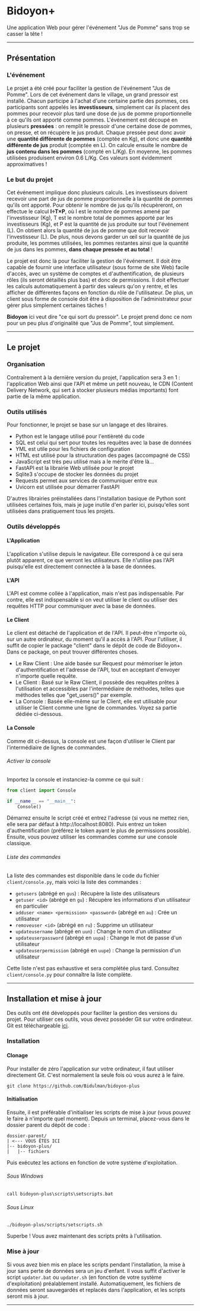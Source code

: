 # Bidoyon+
Une application Web pour gérer l'événement "Jus de Pomme" sans trop se casser la tête !

---

## Présentation

### L'événement
Le projet a été créé pour faciliter la gestion de l'événement "Jus de Pomme". Lors de cet événement dans le village, un grand pressoir est installé. Chacun participe à l'achat d'une certaine partie des pommes, ces participants sont appelés les **investisseurs**, simplement car ils placent des pommes pour recevoir plus tard une dose de jus de pomme proportionnelle à ce qu'ils ont apporté comme pommes. L'événement est découpé en plusieurs **pressées** : on remplit le pressoir d'une certaine dose de pommes, on presse, et on récupère le jus produit. Chaque pressée peut donc avoir une **quantité différente de pommes** (comptée en Kg), et donc une **quantité différente de jus** produit (comptée en L). On calcule ensuite le nombre de **jus contenu dans les pommes** (compté en L/Kg). En moyenne, les pommes utilisées produisent environ 0.6 L/Kg. Ces valeurs sont évidemment approximatives !

### Le but du projet
Cet événement implique donc plusieurs calculs. Les investisseurs doivent recevoir une part de jus de pomme proportionnelle à la quantité de pommes qu'ils ont apporté. Pour obtenir le nombre de jus qu'ils récupèreront, on effectue le calcul **I÷T×P**, où I est le nombre de pommes amené par l'investisseur (Kg), T est le nombre total de pommes apporté par les investisseurs (Kg), et P est la quantité de jus produite sur tout l'événement (L). On obtient alors la quantité de jus de pomme que doit recevoir l'investisseur (L). De plus, nous devons garder un œil sur la quantité de jus produite, les pommes utilisées, les pommes restantes ainsi que la quantité de jus dans les pommes, **dans chaque pressée et au total** !

Le projet est donc là pour faciliter la gestion de l'événement. Il doit être capable de fournir une interface utilisateur (sous forme de site Web) facile d'accès, avec un système de comptes et d'authentification, de plusieurs rôles (ils seront détaillés plus bas) et donc de permissions. Il doit effectuer les calculs automatiquement à partir des valeurs qu'on y rentre, et les afficher de différentes façons en fonction du rôle de l'utilisateur. De plus, un client sous forme de console doit être à disposition de l'administrateur pour gérer plus simplement certaines tâches !

**Bidoyon** ici veut dire "ce qui sort du pressoir". Le projet prend donc ce nom pour un peu plus d'originalité que "Jus de Pomme", tout simplement.

---

## Le projet

### Organisation
Contraîrement à la dernière version du projet, l'application sera 3 en 1 : l'application Web ainsi que l'API et même un petit nouveau, le CDN (Content Delivery Network, qui sert à stocker plusieurs médias importants) font partie de la même application.

### Outils utilisés
Pour fonctionner, le projet se base sur un langage et des libraires.
- Python est le langage utilisé pour l'entièreté du code
- SQL est celui qui sert pour toutes les requêtes avec la base de données
- YML est utile pour les fichiers de configuration
- HTML est utilisé pour la structuration des pages (accompagné de CSS)
- JavaScript est très peu utilisé mais a le mérite d'être là...
- FastAPI est la librairie Web utilisée pour le projet
- Sqlite3 s'occupe de stocker les données du projet
- Requests permet aux services de communiquer entre eux
- Uvicorn est utilisée pour démarrer FastAPI

D'autres librairies préinstallées dans l'installation basique de Python sont utilisées certaines fois, mais je juge inutile d'en parler ici, puisqu'elles sont utilisées dans pratiquement tous les projets.

### Outils développés

#### L'Application
L'application s'utilise depuis le navigateur. Elle correspond à ce qui sera plutôt apparent, ce que verront les utilisateurs. Elle n'utilise pas l'API puisqu'elle est directement connectée à la base de données.

#### L'API
L'API est comme collée à l'application, mais n'est pas indispensable. Par contre, elle est indispensable si on veut utiliser le client ou utiliser des requêtes HTTP pour communiquer avec la base de données.

#### Le Client
Le client est détaché de l'application et de l'API. Il peut-être n'importe où, sur un autre ordinateur, du moment qu'il a accès à l'API. Pour l'utiliser, il suffit de copier le package "client" dans le dépôt de code de Bidoyon+. Dans ce package, on peut trouver différentes choses.
- Le Raw Client : Une aide basée sur Request pour mémoriser le jeton d'authentification et l'adresse de l'API, tout en acceptant d'envoyer n'importe quelle requête.
- Le Client : Basé sur le Raw Client, il possède des requêtes prêtes à l'utilisation et accessibles par l'intermédiaire de méthodes, telles que méthodes telles que "get_users()" par exemple.
- La Console : Basée elle-même sur le Client, elle est utilisable pour utiliser le Client comme une ligne de commandes. Voyez sa partie dédiée ci-dessous.

#### La Console
Comme dit ci-dessus, la console est une façon d'utiliser le Client par l'intermédiaire de lignes de commandes.

###### Activer la console
Importez la console et instanciez-la comme ce qui suit :
```python
from client import Console

if __name__ == "__main__":
    Console()
```
Démarrez ensuite le script créé et entrez l'adresse (si vous ne mettez rien, elle sera par défaut à http://localhost:8080). Puis entrez un token d'authentification (préférez le token ayant le plus de permissions possible). Ensuite, vous pouvez utiliser les commandes comme sur une console classique.

###### Liste des commandes
La liste des commandes est disponible dans le code du fichier `client/console.py`, mais voici la liste des commandes :

- `getusers` (abrégé en `gus`) : Récupère la liste des utilisateurs
- `getuser <id>` (abrégé en `gu`) : Récupère les informations d'un utilisateur en particulier
- `adduser <name> <permission> <password>` (abrégé en `au`) : Crée un utilisateur
- `removeuser <id>` (abrégé en `ru`) : Supprime un utilisateur
- `updateusername` (abrégé en `uun`) : Change le nom d'un utilisateur
- `updateuserpassword` (abrégé en `uupa`) : Change le mot de passe d'un utilisateur
- `updateuserpermission` (abrégé en `uupe`) : Change la permission d'un utilisateur

Cette liste n'est pas exhaustive et sera complétée plus tard. Consultez `client/console.py` pour connaître la liste complète.

---

## Installation et mise à jour
Des outils ont été développés pour faciliter la gestion des versions du projet. Pour utiliser ces outils, vous devez posséder Git sur votre ordinateur. Git est téléchargeable [ici](https://git-scm.com/).
### Installation
#### Clonage
Pour installer de zéro l'application sur votre ordinateur, il faut utiliser directement Git. C'est normalement la seule fois où vous aurez à le faire.
```
git clone https://github.com/Bidulman/bidoyon-plus
```
#### Initialisation
Ensuite, il est préférable d'initialiser les scripts de mise à jour (vous pouvez le faire à n'importe quel moment).
Depuis un terminal, placez-vous dans le dossier parent du dépôt de code :
```
dossier-parent/
| <--- VOUS ÊTES ICI
|-- bidoyon-plus/
|   |-- fichiers
```
Puis exécutez les actions en fonction de votre système d'exploitation.
###### Sous Windows
```
call bidoyon-plus\scripts\setscripts.bat
```
###### Sous Linux
```
./bidoyon-plus/scripts/setscripts.sh
```
Superbe ! Vous avez maintenant des scripts prêts à l'utilisation.

### Mise à jour
Si vous avez bien mis en place les scripts pendant l'installation, la mise à jour sans perte de données sera un jeu d'enfant.
Il vous suffit d'activer le script `updater.bat` ou `updater.sh` (en fonction de votre système d'exploitation) préalablement installé. Automatiquement, les fichiers de données seront sauvegardés et replacés dans l'application, et les scripts seront mis à jour.

---
